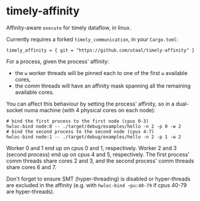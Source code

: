 # timely-affinity
Affinity-aware `execute` for timely dataflow, in linux.

Currently requires a forked `timely_communication`, in your `Cargo.toml`:

```
timely_affinity = { git = "https://github.com/utaal/timely-affinity" }
```

For a process, given the process' affinity:

* the `w` worker threads will be pinned each to one of the first `w` available cores,
* the comm threads will have an affinity mask spanning all the remaining available cores.

You can affect this behaviour by setting the process' affinity, so in a dual-socket numa machine (with 4 physical cores on each node):

```
# bind the first process to the first node (cpus 0-3)
hwloc-bind node:0 -- ./target/debug/examples/hello -n 2 -p 0 -w 2
# bind the second process to the second node (cpus 4-7)
hwloc-bind node:1 -- ./target/debug/examples/hello -n 2 -p 1 -w 2
```

Worker 0 and 1 end up on cpus 0 and 1, respectively. Worker 2 and 3 (second process) end up on cpus 4 and 5, respectively.
The first process' comm threads share cores 2 and 3, and the second process' comm threads share cores 6 and 7.

Don't forget to ensure SMT (hyper-threading) is disabled or hyper-threads are excluded in the affinity (e.g. with `hwloc-bind ~pu:40-79` if cpus 40-79 are hyper-threads).
